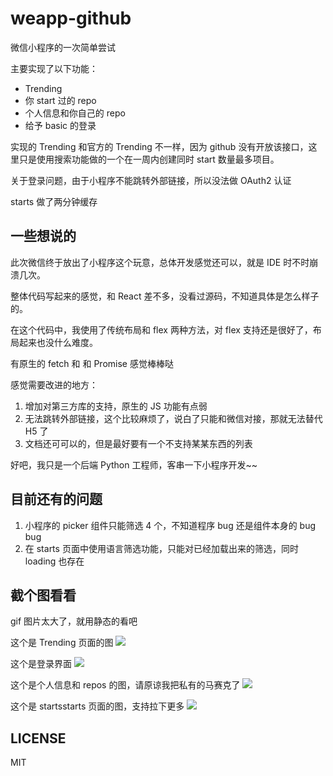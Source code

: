 # weapp-github

微信小程序的一次简单尝试

主要实现了以下功能：
- Trending
- 你 start 过的 repo
- 个人信息和你自己的 repo
- 给予 basic 的登录

实现的 Trending 和官方的 Trending 不一样，因为 github 没有开放该接口，这里只是使用搜索功能做的一个在一周内创建同时 start 数量最多项目。

关于登录问题，由于小程序不能跳转外部链接，所以没法做 OAuth2 认证

starts 做了两分钟缓存

## 一些想说的

此次微信终于放出了小程序这个玩意，总体开发感觉还可以，就是 IDE 时不时崩溃几次。

整体代码写起来的感觉，和 React 差不多，没看过源码，不知道具体是怎么样子的。

在这个代码中，我使用了传统布局和 flex 两种方法，对 flex 支持还是很好了，布局起来也没什么难度。

有原生的 fetch 和 和 Promise 感觉棒棒哒

感觉需要改进的地方：
1. 增加对第三方库的支持，原生的 JS 功能有点弱
2. 无法跳转外部链接，这个比较麻烦了，说白了只能和微信对接，那就无法替代 H5 了
3. 文档还可可以的，但是最好要有一个不支持某某东西的列表

好吧，我只是一个后端 Python 工程师，客串一下小程序开发~~



## 目前还有的问题

1. 小程序的 picker 组件只能筛选 4 个，不知道程序 bug 还是组件本身的 bug bug
2. 在 starts 页面中使用语言筛选功能，只能对已经加载出来的筛选，同时 loading 也存在

## 截个图看看

gif 图片太大了，就用静态的看吧

这个是 Trending 页面的图
![](http://7xtq0y.com1.z0.glb.clouddn.com/2016-10-04-18%3A49%3A32.jpg)


这个是登录界面
![](http://7xtq0y.com1.z0.glb.clouddn.com/2016-10-04-18%3A50%3A35.jpg)

这个是个人信息和 repos 的图，请原谅我把私有的马赛克了
![](http://7xtq0y.com1.z0.glb.clouddn.com/2016-10-04-18%3A52%3A56.jpg)

这个是 startsstarts 页面的图，支持拉下更多
![](http://7xtq0y.com1.z0.glb.clouddn.com/2016-10-04-18%3A54%3A21.jpg)

## LICENSE

MIT
